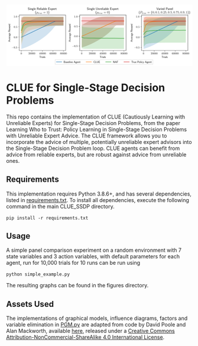 ![alt text](images/panel_comparison.png "Agent performance comparison across different panels of experts")
# CLUE for Single-Stage Decision Problems
This repo contains the implementation of CLUE (Cautiously Learning with Unreliable Experts) for Single-Stage Decision Problems, from the paper Learning Who to Trust: Policy Learning in Single-Stage Decision Problems with Unreliable Expert Advice. The CLUE framework allows you to incorporate the advice of multiple, potentially unreliable expert advisors into the Single-Stage Decision Problem loop. CLUE agents can benefit from advice from reliable experts, but are robust against advice from unreliable ones.

## Requirements
This implementation requires Python 3.8.6+, and has several dependencies, listed in [requirements.txt](requirements.txt). To install all dependencies, execute the following command in the main CLUE_SSDP directory.
```setup
pip install -r requirements.txt
```

## Usage
A simple panel comparison experiment on a random environment with 7 state variables and 3 action variables, with default parameters for each agent, run for 10,000 trials for 10 runs can be run using
```panel
python simple_example.py
```
The resulting graphs can be found in the figures directory.

## Assets Used
The implementations of graphical models, influence diagrams, factors and variable elimination in [PGM.py](CLUE/PGM.py) are adapted from code by David Poole and Alan Mackworth, available [here](https://artint.info/AIPython/), released under a [Creative Commons Attribution-NonCommercial-ShareAlike 4.0 International License](https://creativecommons.org/licenses/by-nc-sa/4.0/deed.en_US).
